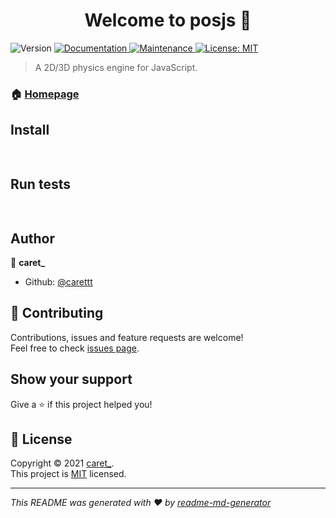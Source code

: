 <h1 align="center">Welcome to posjs 👋</h1>
<p>
  <img alt="Version" src="https://img.shields.io/badge/version-1.0.0-blue.svg?cacheSeconds=2592000" />
  <a href="https://github.com/carettt/posjs#readme" target="_blank">
    <img alt="Documentation" src="https://img.shields.io/badge/documentation-yes-brightgreen.svg" />
  </a>
  <a href="https://github.com/carettt/posjs/graphs/commit-activity" target="_blank">
    <img alt="Maintenance" src="https://img.shields.io/badge/Maintained%3F-yes-green.svg" />
  </a>
  <a href="https://github.com/carettt/posjs/blob/master/LICENSE" target="_blank">
    <img alt="License: MIT" src="https://img.shields.io/github/license/carettt/posjs" />
  </a>
</p>

> A 2D/3D physics engine for JavaScript.

### 🏠 [Homepage](https://github.com/carettt/posjs#readme)

## Install

```sh
 
```

## Run tests

```sh
 
```

## Author

👤 **caret_**

* Github: [@carettt](https://github.com/carettt)

## 🤝 Contributing

Contributions, issues and feature requests are welcome!<br />Feel free to check [issues page](https://github.com/carettt/posjs/issues). 

## Show your support

Give a ⭐️ if this project helped you!

## 📝 License

Copyright © 2021 [caret_](https://github.com/carettt).<br />
This project is [MIT](https://github.com/carettt/posjs/blob/master/LICENSE) licensed.

***
_This README was generated with ❤️ by [readme-md-generator](https://github.com/kefranabg/readme-md-generator)_